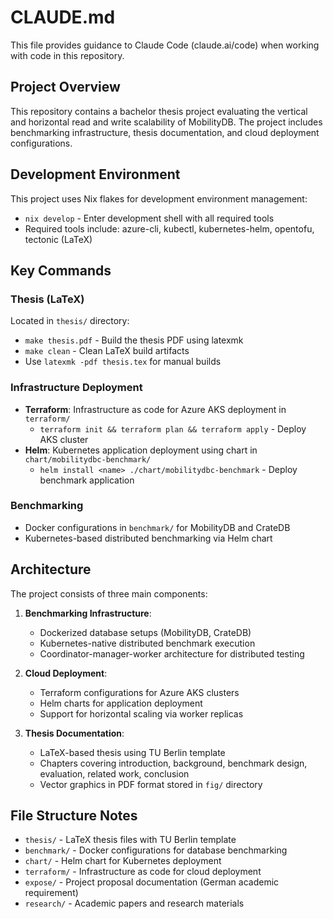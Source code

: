 # CLAUDE.md

This file provides guidance to Claude Code (claude.ai/code) when working with code in this repository.

## Project Overview
This repository contains a bachelor thesis project evaluating the vertical and horizontal read and write scalability of MobilityDB. The project includes benchmarking infrastructure, thesis documentation, and cloud deployment configurations.

## Development Environment
This project uses Nix flakes for development environment management:
- `nix develop` - Enter development shell with all required tools
- Required tools include: azure-cli, kubectl, kubernetes-helm, opentofu, tectonic (LaTeX)

## Key Commands

### Thesis (LaTeX)
Located in `thesis/` directory:
- `make thesis.pdf` - Build the thesis PDF using latexmk
- `make clean` - Clean LaTeX build artifacts
- Use `latexmk -pdf thesis.tex` for manual builds

### Infrastructure Deployment
- **Terraform**: Infrastructure as code for Azure AKS deployment in `terraform/`
  - `terraform init && terraform plan && terraform apply` - Deploy AKS cluster
- **Helm**: Kubernetes application deployment using chart in `chart/mobilitydbc-benchmark/`
  - `helm install <name> ./chart/mobilitydbc-benchmark` - Deploy benchmark application

### Benchmarking
- Docker configurations in `benchmark/` for MobilityDB and CrateDB
- Kubernetes-based distributed benchmarking via Helm chart

## Architecture
The project consists of three main components:

1. **Benchmarking Infrastructure**: 
   - Dockerized database setups (MobilityDB, CrateDB)
   - Kubernetes-native distributed benchmark execution
   - Coordinator-manager-worker architecture for distributed testing

2. **Cloud Deployment**:
   - Terraform configurations for Azure AKS clusters
   - Helm charts for application deployment
   - Support for horizontal scaling via worker replicas

3. **Thesis Documentation**:
   - LaTeX-based thesis using TU Berlin template
   - Chapters covering introduction, background, benchmark design, evaluation, related work, conclusion
   - Vector graphics in PDF format stored in `fig/` directory

## File Structure Notes
- `thesis/` - LaTeX thesis files with TU Berlin template
- `benchmark/` - Docker configurations for database benchmarking
- `chart/` - Helm chart for Kubernetes deployment
- `terraform/` - Infrastructure as code for cloud deployment
- `expose/` - Project proposal documentation (German academic requirement)
- `research/` - Academic papers and research materials